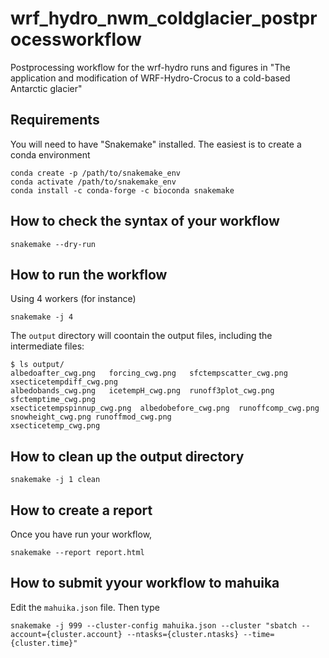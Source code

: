 # wrf_hydro_nwm_coldglacier_postprocessworkflow
Postprocessing workflow for the wrf-hydro runs and figures in "The application and modification of WRF-Hydro-Crocus to a cold-based Antarctic glacier"
## Requirements

You will need to have "Snakemake" installed. The easiest is to create a conda environment
```
conda create -p /path/to/snakemake_env
conda activate /path/to/snakemake_env
conda install -c conda-forge -c bioconda snakemake
```

## How to check the syntax of your workflow

```
snakemake --dry-run
```

## How to run the workflow

Using 4 workers (for instance)
```
snakemake -j 4
```

The `output` directory will coontain the output files, including the intermediate files:
```
$ ls output/
albedoafter_cwg.png   forcing_cwg.png   sfctempscatter_cwg.png  xsecticetempdiff_cwg.png
albedobands_cwg.png   icetempH_cwg.png  runoff3plot_cwg.png      sfctemptime_cwg.png           
xsecticetempspinnup_cwg.png  albedobefore_cwg.png  runoffcomp_cwg.png snowheight_cwg.png runoffmod_cwg.png   
xsecticetemp_cwg.png
```

## How to clean up the output directory

```
snakemake -j 1 clean
```

## How to create a report

Once you have run your workflow,
```
snakemake --report report.html
```

## How to submit yyour workflow to mahuika

Edit the `mahuika.json` file. Then type
```
snakemake -j 999 --cluster-config mahuika.json --cluster "sbatch --account={cluster.account} --ntasks={cluster.ntasks} --time={cluster.time}"
```
